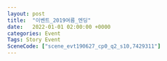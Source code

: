 ```yaml
---
layout: post
title:  "이벤트_2019여름_엔딩"
date:   2022-01-01 02:00:00 +0000
categories: Event
Tags: Story Event
SceneCode: ["scene_evt190627_cp0_q2_s10,7429311"]
---
```

